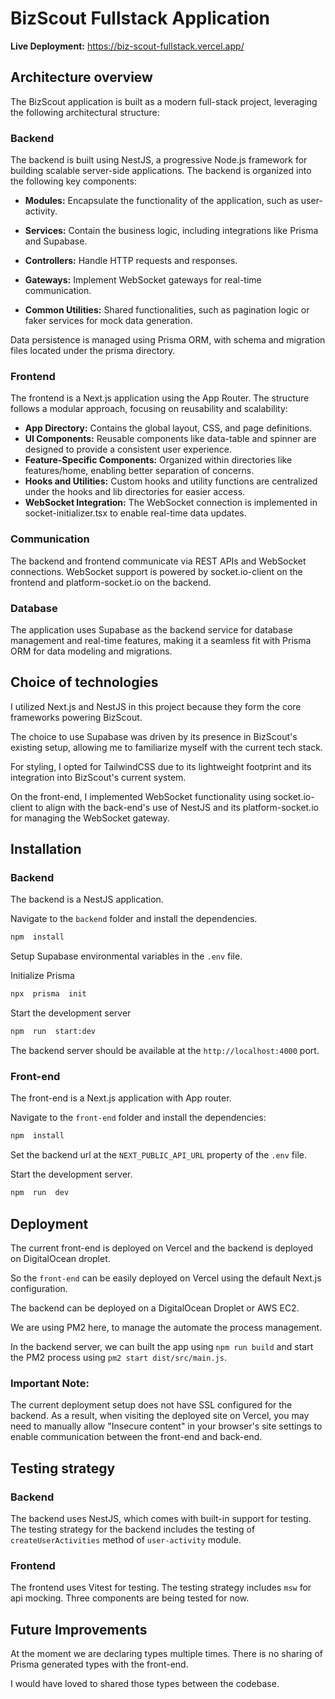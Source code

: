 
# BizScout Fullstack Application
**Live Deployment:** https://biz-scout-fullstack.vercel.app/

## Architecture overview
The BizScout application is built as a modern full-stack project, leveraging the following architectural structure:

### Backend
The backend is built using NestJS, a progressive Node.js framework for building scalable server-side applications. The backend is organized into the following key components:

- **Modules:** Encapsulate the functionality of the application, such as user-activity.
- **Services:** Contain the business logic, including integrations like Prisma and Supabase.

- **Controllers:** Handle HTTP requests and responses.

- **Gateways:** Implement WebSocket gateways for real-time communication.

- **Common Utilities:** Shared functionalities, such as pagination logic or faker services for mock data generation.

Data persistence is managed using Prisma ORM, with schema and migration files located under the prisma directory.


### Frontend
The frontend is a Next.js application using the App Router. The structure follows a modular approach, focusing on reusability and scalability:

- **App Directory:** Contains the global layout, CSS, and page definitions.
- **UI Components:** Reusable components like data-table and spinner are designed to provide a consistent user experience.
- **Feature-Specific Components:** Organized within directories like features/home, enabling better separation of concerns.
- **Hooks and Utilities:** Custom hooks and utility functions are centralized under the hooks and lib directories for easier access.
- **WebSocket Integration:** The WebSocket connection is implemented in socket-initializer.tsx to enable real-time data updates.

### Communication
The backend and frontend communicate via REST APIs and WebSocket connections. WebSocket support is powered by socket.io-client on the frontend and platform-socket.io on the backend.

### Database
The application uses Supabase as the backend service for database management and real-time features, making it a seamless fit with Prisma ORM for data modeling and migrations.


## Choice of technologies

I utilized Next.js and NestJS in this project because they form the core frameworks powering BizScout.

The choice to use Supabase was driven by its presence in BizScout's existing setup, allowing me to familiarize myself with the current tech stack.

For styling, I opted for TailwindCSS due to its lightweight footprint and its integration into BizScout's current system.

On the front-end, I implemented WebSocket functionality using socket.io-client to align with the back-end's use of NestJS and its platform-socket.io for managing the WebSocket gateway.


## Installation



### Backend
The backend is a NestJS application.

Navigate to the `backend` folder and install the dependencies.

```bash
npm  install
```

Setup Supabase environmental variables in the `.env` file.

Initialize Prisma

```bash
npx  prisma  init
```

Start the development server

```bash
npm  run  start:dev
```

The backend server should be available at the `http://localhost:4000` port.

### Front-end

The front-end is a Next.js application with App router.

Navigate to the `front-end` folder and install the dependencies:

```bash
npm  install
```

Set the backend url at the `NEXT_PUBLIC_API_URL` property of the `.env` file.

Start the development server.

```bash
npm  run  dev
```

## Deployment
The current front-end is deployed on Vercel and the backend is deployed on DigitalOcean droplet.

So the `front-end` can be easily deployed on Vercel using the default Next.js configuration.

The backend can be deployed on a DigitalOcean Droplet or AWS EC2.

We are using PM2 here, to manage the automate the process management.

In the backend server, we can built the app using `npm run build` and start the PM2 process using `pm2 start dist/src/main.js`.

### Important Note:
The current deployment setup does not have SSL configured for the backend. As a result, when visiting the deployed site on Vercel, you may need to manually allow "Insecure content" in your browser's site settings to enable communication between the front-end and back-end.

## Testing strategy
### Backend
The backend uses NestJS, which comes with built-in support for testing. The testing strategy for the backend includes the testing of `createUserActivities` method of `user-activity` module.

### Frontend
The frontend uses Vitest for testing. The testing strategy includes `msw` for api mocking.
Three components are being tested for now.


## Future Improvements

At the moment we are declaring types multiple times. There is no sharing of Prisma generated types with the front-end.

I would have loved to shared those types between the codebase.

